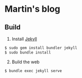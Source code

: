 # Martin's blog

## Build
1) Install [Jekyll](https://jekyllrb.com/)
```bash
$ sudo gem install bundler jekyll
$ sudo bundle install
```
2) Build the web
```bash
$ bundle exec jekyll serve
```
